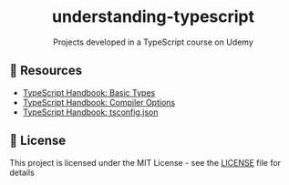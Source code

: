 <div align="center">
  <h1>understanding-typescript</h1>
  <p>Projects developed in a TypeScript course on Udemy</p>
</div>

## :link: Resources

- [TypeScript Handbook: Basic Types](https://www.typescriptlang.org/docs/handbook/basic-types.html)
- [TypeScript Handbook: Compiler Options](https://www.typescriptlang.org/docs/handbook/compiler-options.html)
- [TypeScript Handbook: tsconfig.json](https://www.typescriptlang.org/docs/handbook/tsconfig-json.html)

## :memo: License

This project is licensed under the MIT License - see the [LICENSE](LICENSE) file for details
